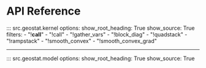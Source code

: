 # API Reference

<!-- ::: src.geostat.custom_op
    options:
        show_root_heading: True
        show_source: True

--- -->

::: src.geostat.kernel
    options:
        show_root_heading: True
        show_source: True
        filters:
          - "!__call__"
          - "!call"
          - "!gather_vars"
          - "!block_diag"
          - "!quadstack"
          - "!rampstack"
          - "!smooth_convex"
          - "!smooth_convex_grad"

---

<!-- ::: src.geostat.krige
    options:
        show_root_heading: True
        show_source: True

---

::: src.geostat.mean
    options:
        show_root_heading: True
        show_source: True

---

::: src.geostat.mesh
    options:
        show_root_heading: True
        show_source: True

---

::: src.geostat.metric
    options:
        show_root_heading: True
        show_source: True

--- -->

::: src.geostat.model
    options:
        show_root_heading: True
        show_source: True

<!-- ---

::: src.geostat.op
    options:
        show_root_heading: True
        show_source: True

---

::: src.geostat.param
    options:
        show_root_heading: True
        show_source: True -->